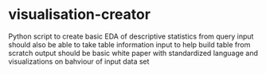 # visualisation-creator
Python script to create basic EDA of descriptive statistics from query input 
should also be able to take table information input to help build table from scratch
output should be basic white paper with standardized language and visualizations on bahviour of input data set
